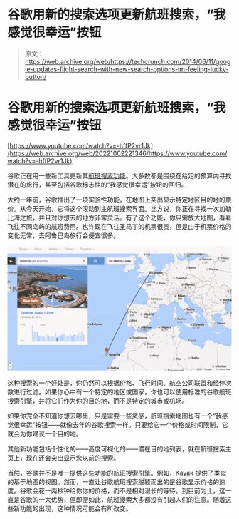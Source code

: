 # 谷歌用新的搜索选项更新航班搜索，“我感觉很幸运”按钮 

> 原文：<https://web.archive.org/web/https://techcrunch.com/2014/06/11/google-updates-flight-search-with-new-search-options-im-feeling-lucky-button/>

# 谷歌用新的搜索选项更新航班搜索，“我感觉很幸运”按钮

[https://www.youtube.com/watch?v=-hffP2vr1Jk](https://web.archive.org/web/20221002221346/https://www.youtube.com/watch?v=-hffP2vr1Jk)

谷歌正在用一些新工具更新其[航班搜索功能](https://web.archive.org/web/20221002221346/https://www.google.com/flights/)。大多数都是围绕在给定的预算内寻找潜在的旅行，甚至包括谷歌标志性的“我感觉很幸运”按钮的回归。

大约一年前，谷歌推出了一项实验性功能，在地图上突出显示特定地区目的地的票价。从今天开始，它将这个滚动到主航班搜索界面。比方说，你正在寻找一次加勒比海之旅，并且对你想去的地方非常灵活。有了这个功能，你只需放大地图，看看飞往不同岛屿的航班费用。也许现在飞往圣马丁的机票很贵，但是由于机票价格的变化无常，去阿鲁巴岛旅行会便宜很多。

![Explore-blog-post-image-1](img/10fc8a8eda6b29e12da65b7ddbd8b912.png)

这种搜索的一个好处是，你仍然可以根据价格、飞行时间、航空公司联盟和经停次数进行过滤。如果你心中有一个特定的地区或国家，你也可以使用标准的谷歌航班搜索引擎，并将它们作为你的目的地，而不是特定的城市或机场。

如果你完全不知道你想去哪里，只是需要一些灵感，航班搜索地图也有一个“我感觉很幸运”按钮——就像去年的谷歌搜索一样。只要给它一个价格或时间限制，它就会为你建议一个目的地。

其他新功能包括个性化的——高度可视化的——潜在目的地列表，就在航班搜索主页上，现在还会突出显示您以前的搜索。

当然，谷歌并不是唯一提供这些功能的航班搜索引擎。例如，Kayak 提供了类似的基于地图的视图。然而，一直让谷歌航班搜索脱颖而出的是谷歌显示价格的速度。谷歌会花一两秒钟给你你的价格，而不是相对漫长的等待。到目前为止，这一直是谷歌的一大优势，但即便如此，航班搜索大多都没有引起人们的注意。随着这些新功能的出现，这种情况可能会有所改变。